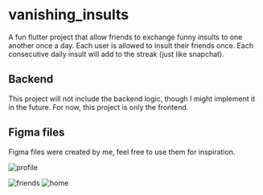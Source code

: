 # vanishing_insults

A fun flutter project that allow friends to exchange funny insults to one another once a day. Each user is allowed to insult their friends once. Each consecutive daily insult will add to the streak (just like snapchat). 

## Backend

This project will not include the backend logic, though I might implement it in the future. For now, this project is only the frontend.

## Figma files
Figma files were created by me, feel free to use them for inspiration.


![profile](https://user-images.githubusercontent.com/95036084/151823781-047eb8d1-ea64-40cc-9f8a-bfc08b76b8fb.png)

![friends](https://user-images.githubusercontent.com/95036084/151823762-d883cae1-33ef-4f77-9008-a8a91a1da4d1.png)
![home](https://user-images.githubusercontent.com/95036084/151823775-d72ad9c1-5506-4274-a0d1-72296abd669b.png)

<!-- # Individual chat
This was not implemented -->

<!-- ![image](https://user-images.githubusercontent.com/95036084/151712932-4bbe7834-fcad-4ab4-9b2c-6c4b559f232c.png) -->
